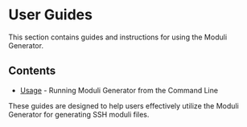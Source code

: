 # User Guides

This section contains guides and instructions for using the Moduli Generator.

## Contents

- [Usage](usage.md) - Running Moduli Generator from the Command Line

These guides are designed to help users effectively utilize the Moduli Generator for generating SSH moduli files.